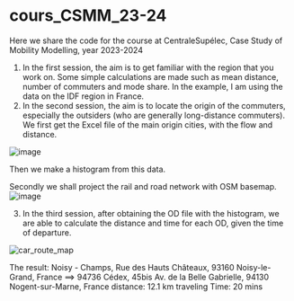 # cours_CSMM_23-24
Here we share the code for the course at CentraleSupélec, Case Study of Mobility Modelling, year 2023-2024
1. In the first session, the aim is to get familiar with the region that you work on. Some simple calculations are made  such as mean distance, number of commuters and mode share. In the example, I am using the data on the IDF region in France.
2. In the second session, the aim is to locate the origin of the commuters, especially the outsiders (who are generally long-distance commuters). We first get the Excel file of the main origin cities, with the flow and distance.

![image](https://github.com/liangkangenpc/cours_CSMM_23-24/assets/82210230/dad3f254-a32e-471d-8c44-3ac7b68fb431)

Then we make a histogram from this data. 

Secondly we shall project the rail and road network with OSM basemap. 
![image](https://github.com/liangkangenpc/cours_CSMM_23-24/assets/82210230/61120051-f6b5-46bf-aff9-8053d54e5739)

3. In the third session, after obtaining the OD file with the histogram, we are able to calculate the distance and time for each OD, given the time of departure.

![car_route_map](https://github.com/liangkangenpc/cours_CSMM_23-24/assets/82210230/a6d8b354-9a2d-4b8e-9443-2a2518362f91)

The result: 
Noisy - Champs, Rue des Hauts Châteaux, 93160 Noisy-le-Grand, France ==>  94736 Cédex, 45bis Av. de la Belle Gabrielle, 94130 Nogent-sur-Marne, France distance:  12.1 km traveling Time:  20 mins
